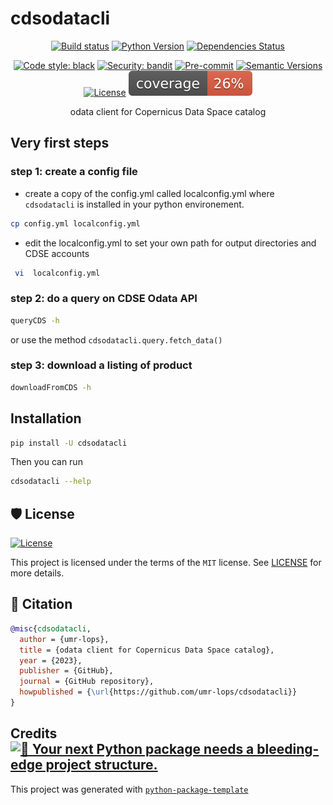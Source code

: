 # cdsodatacli

<div align="center">

[![Build status](https://github.com/umr-lops/cdsodatacli/workflows/build/badge.svg?branch=main&event=push)](https://github.com/umr-lops/cdsodatacli/actions?query=workflow%3Abuild)
[![Python Version](https://img.shields.io/pypi/pyversions/cdsodatacli.svg)](https://pypi.org/project/cdsodatacli/)
[![Dependencies Status](https://img.shields.io/badge/dependencies-up%20to%20date-brightgreen.svg)](https://github.com/umr-lops/cdsodatacli/pulls?utf8=%E2%9C%93&q=is%3Apr%20author%3Aapp%2Fdependabot)

[![Code style: black](https://img.shields.io/badge/code%20style-black-000000.svg)](https://github.com/psf/black)
[![Security: bandit](https://img.shields.io/badge/security-bandit-green.svg)](https://github.com/PyCQA/bandit)
[![Pre-commit](https://img.shields.io/badge/pre--commit-enabled-brightgreen?logo=pre-commit&logoColor=white)](https://github.com/umr-lops/cdsodatacli/blob/main/.pre-commit-config.yaml)
[![Semantic Versions](https://img.shields.io/badge/%20%20%F0%9F%93%A6%F0%9F%9A%80-semantic--versions-e10079.svg)](https://github.com/umr-lops/cdsodatacli/releases)
[![License](https://img.shields.io/github/license/umr-lops/cdsodatacli)](https://github.com/umr-lops/cdsodatacli/blob/main/LICENSE)
![Coverage Report](assets/images/coverage.svg)

odata client for Copernicus Data Space catalog

</div>

## Very first steps

### step 1: create a config file
  
* create a copy of the config.yml  called localconfig.yml where `cdsodatacli` is installed in your python environement.
```bash
cp config.yml localconfig.yml 
``` 
 * edit the localconfig.yml to set your own path for output directories and CDSE accounts
```bash
 vi  localconfig.yml
 ```

### step 2: do a query on CDSE Odata API

```bash
queryCDS -h
```

or use the method `cdsodatacli.query.fetch_data()`

### step 3: download a listing of product

```bash
downloadFromCDS -h
```

## Installation

```bash
pip install -U cdsodatacli
```

Then you can run

```bash
cdsodatacli --help
```

## 🛡 License

[![License](https://img.shields.io/github/license/umr-lops/cdsodatacli)](https://github.com/umr-lops/cdsodatacli/blob/main/LICENSE)

This project is licensed under the terms of the `MIT` license. See [LICENSE](https://github.com/umr-lops/cdsodatacli/blob/main/LICENSE) for more details.

## 📃 Citation

```bibtex
@misc{cdsodatacli,
  author = {umr-lops},
  title = {odata client for Copernicus Data Space catalog},
  year = {2023},
  publisher = {GitHub},
  journal = {GitHub repository},
  howpublished = {\url{https://github.com/umr-lops/cdsodatacli}}
}
```

## Credits [![🚀 Your next Python package needs a bleeding-edge project structure.](https://img.shields.io/badge/python--package--template-%F0%9F%9A%80-brightgreen)](https://github.com/TezRomacH/python-package-template)

This project was generated with [`python-package-template`](https://github.com/TezRomacH/python-package-template)
